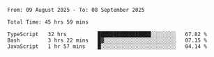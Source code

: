 <!--START_SECTION:waka-->

```abap
From: 09 August 2025 - To: 08 September 2025

Total Time: 45 hrs 59 mins

TypeScript   32 hrs          █████████████████░░░░░░░░   67.82 %
Bash         3 hrs 22 mins   █▓░░░░░░░░░░░░░░░░░░░░░░░   07.15 %
JavaScript   1 hr 57 mins    █░░░░░░░░░░░░░░░░░░░░░░░░   04.14 %
```

<!--END_SECTION:waka-->
